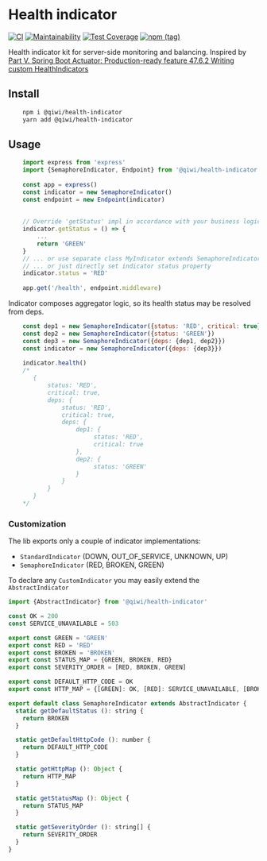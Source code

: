 # Health indicator

[![CI](https://github.com/qiwi/health-indicator/workflows/CI/badge.svg)](https://github.com/qiwi/health-indicator/actions)
[![Maintainability](https://api.codeclimate.com/v1/badges/92555c89dbb2ee348d0c/maintainability)](https://codeclimate.com/github/qiwi/health-indicator/maintainability)
[![Test Coverage](https://api.codeclimate.com/v1/badges/92555c89dbb2ee348d0c/test_coverage)](https://codeclimate.com/github/qiwi/health-indicator/test_coverage)
[![npm (tag)](https://img.shields.io/npm/v/@qiwi/health-indicator/latest.svg)](https://www.npmjs.com/package/@qiwi/health-indicator)

Health indicator kit for server-side monitoring and balancing.
Inspired by [Part V. Spring Boot Actuator: Production-ready feature 47.6.2 Writing custom HealthIndicators](https://docs.spring.io/spring-boot/docs/current/reference/html/production-ready-endpoints.html)

## Install
```bash
    npm i @qiwi/health-indicator
    yarn add @qiwi/health-indicator
```

## Usage
```javascript
    import express from 'express'
    import {SemaphoreIndicator, Endpoint} from '@qiwi/health-indicator'
    
    const app = express()
    const indicator = new SemaphoreIndicator()
    const endpoint = new Endpoint(indicator)
    
    
    // Override 'getStatus' impl in accordance with your business logic
    indicator.getStatus = () => {
        ...
        return 'GREEN'
    }
    // ... or use separate class MyIndicator extends SemaphoreIndicator {...}
    // ... or just directly set indicator status property
    indicator.status = 'RED'
    
    app.get('/health', endpoint.middleware)  
```

Indicator composes aggregator logic, so its health status may be resolved from deps.
```javascript
    const dep1 = new SemaphoreIndicator({status: 'RED', critical: true})
    const dep2 = new SemaphoreIndicator({status: 'GREEN'})
    const dep3 = new SemaphoreIndicator({deps: {dep1, dep2}})
    const indicator = new SemaphoreIndicator({deps: {dep3}})
    
    indicator.health()
    /*
       {
           status: 'RED',
           critical: true,
           deps: {
               status: 'RED',
               critical: true,
               deps: {
                   dep1: {
                        status: 'RED',
                        critical: true
                   },
                   dep2: {
                        status: 'GREEN'
                   }
               }
           }       
       }
    */
```

### Customization
The lib exports only a couple of indicator implementations: 
* `StandardIndicator` (DOWN, OUT_OF_SERVICE, UNKNOWN, UP)
* `SemaphoreIndicator` (RED, BROKEN, GREEN)

To declare any `CustomIndicator` you may easily extend the `AbstractIndicator`
```javascript
import {AbstractIndicator} from '@qiwi/health-indicator'

const OK = 200
const SERVICE_UNAVAILABLE = 503

export const GREEN = 'GREEN'
export const RED = 'RED'
export const BROKEN = 'BROKEN'
export const STATUS_MAP = {GREEN, BROKEN, RED}
export const SEVERITY_ORDER = [RED, BROKEN, GREEN]

export const DEFAULT_HTTP_CODE = OK
export const HTTP_MAP = {[GREEN]: OK, [RED]: SERVICE_UNAVAILABLE, [BROKEN]: SERVICE_UNAVAILABLE}

export default class SemaphoreIndicator extends AbstractIndicator {
  static getDefaultStatus (): string {
    return BROKEN
  }

  static getDefaultHttpCode (): number {
    return DEFAULT_HTTP_CODE
  }

  static getHttpMap (): Object {
    return HTTP_MAP
  }

  static getStatusMap (): Object {
    return STATUS_MAP
  }

  static getSeverityOrder (): string[] {
    return SEVERITY_ORDER
  }
}
```
